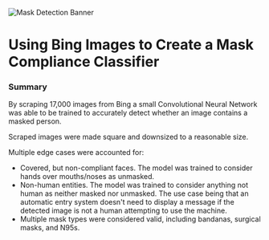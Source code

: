 ![Mask Detection Banner](https://i.imgur.com/JqK4I6I.png)

# Using Bing Images to Create a Mask Compliance Classifier

### Summary
By scraping 17,000 images from Bing a small Convolutional Neural Network was able to be trained to accurately detect whether an image contains a masked person. 

Scraped images were made square and downsized to a reasonable size. 

Multiple edge cases were accounted for:
* Covered, but non-compliant faces. The model was trained to consider hands over mouths/noses as unmasked.
* Non-human entities. The model was trained to consider anything not human as neither masked nor unmasked.
The use case being that an automatic entry system doesn't need to display a message if the detected image is not a human attempting to use the machine.
* Multiple mask types were considered valid, including bandanas, surgical masks, and N95s.
